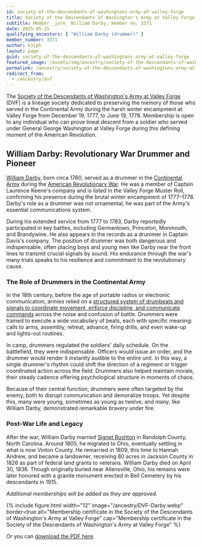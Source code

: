 ```yaml
---
id: society-of-the-descendants-of-washingtons-army-at-valley-forge
title: Society of the Descendants of Washington's Army at Valley Forge
subtitle: Member _jure_ William Darby; member no. 3371
date: 2025-05-15
qualifying_ancestors: [ "William Darby (drummer)" ]
member_number: 3371
author: k3jph
layout: page
guid: society-of-the-descendants-of-washingtons-army-at-valley-forge
featured_image: /assets/img/ancestry/society-of-the-descendants-of-washingtons-army-at-valley-forge.webp
permalink: /ancestry/society-of-the-descendants-of-washingtons-army-at-valley-forge
redirect_from:
  - /ancestry/dvf
---
```


The [Society of the Descendants of Washington's Army at Valley
Forge](https://www.valleyforgesociety.com/) (DVF) is a lineage society dedicated
to preserving the memory of those who served in the Continental Army during the
harsh winter encampment at Valley Forge from December 19, 1777, to June
19, 1778. Membership is open to any individual who can prove lineal descent from
a soldier who served under General George Washington at Valley Forge during this
defining moment of the American Revolution.

## William Darby: Revolutionary War Drummer and Pioneer

[William Darby](https://www.wikitree.com/wiki/Darby-352), born circa 1760,
served as a drummer in the [Continental
Army](https://www.mountvernon.org/library/digitalhistory/digital-encyclopedia/article/continental-army)
during the [American Revolutionary
War](https://services.dar.org/Public/DAR_Research/search_adb/?action=full&p_id=A029776).
He was a member of Captain Laurence Keene's company and is listed in the Valley
Forge Muster Roll, confirming his presence during the brutal winter encampment
of 1777–1778. Darby's role as a drummer was not ornamental, he was part of the
Army's essential communications system.

During his extended service from 1777 to 1783, Darby reportedly participated in
key battles, including Germantown, Princeton, Monmouth, and Brandywine. He also
appears in the records as a drummer in Captain Davis's company. The position of
drummer was both dangerous and indispensable, often placing boys and young men
like Darby near the front lines to transmit crucial signals by sound. His
endurance through the war's many trials speaks to his resilience and commitment
to the revolutionary cause.

### The Role of Drummers in the Continental Army

In the 18th century, before the age of portable radios or electronic
communication, armies relied on a [structured system of drumbeats and signals to
coordinate movement, enforce discipline, and communicate
commands](https://fifeanddrum.army.mil/kids_fife_drum.html) across the noise and
confusion of battle. Drummers were trained to execute a wide vocabulary of
beats, each with specific meaning: calls to arms, assembly, retreat, advance,
firing drills, and even wake-up and lights-out routines.

In camp, drummers regulated the soldiers' daily schedule. On the battlefield,
they were indispensable. Officers would issue an order, and the drummer would
render it instantly audible to the entire unit. In this way, a single drummer's
rhythm could shift the direction of a regiment or trigger coordinated action
across the field. Drummers also helped maintain morale, their steady cadence
offering psychological structure in moments of chaos.

Because of their central function, drummers were often targeted by the enemy,
both to disrupt communication and demoralize troops. Yet despite this, many were
young, sometimes as young as twelve, and many, like William Darby, demonstrated
remarkable bravery under fire.

### Post-War Life and Legacy

After the war, William Darby married [Signet
Rushton](https://www.wikitree.com/wiki/Rushton-167) in Randolph County, North
Carolina. Around 1805, he migrated to Ohio, eventually settling in what is now
Vinton County. He remarried in 1809, this time to Hannah Andrew, and became a
landowner, receiving 80 acres in Jackson County in 1826 as part of federal land
grants to veterans.  William Darby died on April 30, 1836. Though originally
buried near Allensville, Ohio, his remains were later honored with a granite
monument erected in Bell Cemetery by his descendants in 1915.

*Additional memberships will be added as they are approved.*

{% include figure.html width="12"
   image="/ancestry/DVF-Darby.webp" border=true
   alt="Membership certificate in the Society of the Descendants of Washington's Army at Valley Forge"
   cap="Membership certificate in the Society of the Descendants of Washington's Army at Valley Forge" %}
   
Or you can [download the PDF here](/assets/docs/ancestry/DVF-Darby.pdf).
